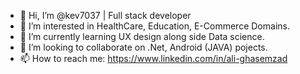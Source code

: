 - 👋 Hi, I’m @kev7037 | Full stack developer
- 👀 I’m interested in HealthCare, Education, E-Commerce Domains.
- 🌱 I’m currently learning UX design along side Data science.
- 💞️ I’m looking to collaborate on .Net, Android (JAVA) pojects.
- 📫 How to reach me: https://www.linkedin.com/in/ali-ghasemzad

<!---
kev7037/kev7037 is a ✨ special ✨ repository because its `README.md` (this file) appears on your GitHub profile.
You can click the Preview link to take a look at your changes.
--->

